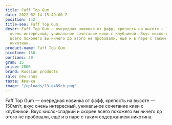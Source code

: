```yaml
---
title: Faff Top Gum
date: 2022-02-14 15:49:00 Z
position: 142
title-seo: Faff Top Gum
descr: Faff Top Gum — очередная новинка от фафф, крепость на высоте — 150мг/г, вкус
  очень интересный, уникальное сочетание киви с клубникой. Вкус кисло-сладкий и скорее
  всего похожего вы ничего до этого не пробовали, ещё и в паре с таким содержанием
  никотина.
product-name: Faff Top Gum
nicotine: 150
portions: 30
gram: 15
price: 2800
brand: Russian products
sale: new-snus
taste: Жвачка
image: "/uploads/13-e489cb.png"
---
```


Faff Top Gum — очередная новинка от фафф, крепость на высоте — 150мг/г, вкус очень интересный, уникальное сочетание киви с клубникой. Вкус кисло-сладкий и скорее всего похожего вы ничего до этого не пробовали, ещё и в паре с таким содержанием никотина.